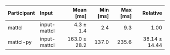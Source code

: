 | Participant | Input | Mean [ms] | Min [ms] | Max [ms] | Relative |
|:---|:---|---:|---:|---:|---:|
| mattcl | input-mattcl | 4.3 ± 1.4 | 2.4 | 9.3 | 1.00 |
| mattcl-py | input-mattcl | 163.0 ± 28.2 | 137.0 | 235.6 | 38.14 ± 14.44 |
